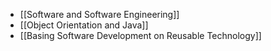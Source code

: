 - [[Software and Software Engineering]]
- [[Object Orientation and Java]]
- [[Basing Software Development on Reusable Technology]]